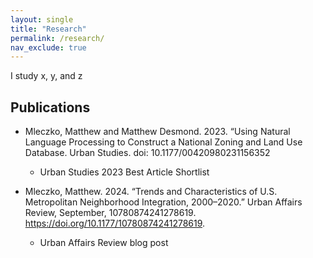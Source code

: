 ```yaml
---
layout: single
title: "Research"
permalink: /research/
nav_exclude: true
---
```


I study x, y, and z

## Publications

- Mleczko, Matthew and Matthew Desmond. 2023. “Using Natural Language Processing to Construct a National Zoning and Land Use Database. Urban Studies. doi: 10.1177/00420980231156352
  - Urban Studies 2023 Best Article Shortlist

- Mleczko, Matthew. 2024. “Trends and Characteristics of U.S. Metropolitan Neighborhood Integration,
2000–2020.” Urban Affairs Review, September, 10780874241278619. https://doi.org/10.1177/10780874241278619.
  - Urban Affairs Review blog post

